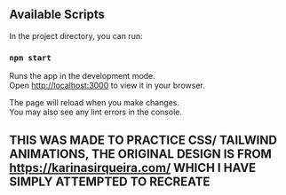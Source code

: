 ## Available Scripts

In the project directory, you can run:

### `npm start`

Runs the app in the development mode.\
Open [http://localhost:3000](http://localhost:3000) to view it in your browser.

The page will reload when you make changes.\
You may also see any lint errors in the console.

## THIS WAS MADE TO PRACTICE CSS/ TAILWIND ANIMATIONS, THE ORIGINAL DESIGN IS FROM https://karinasirqueira.com/ WHICH I HAVE SIMPLY ATTEMPTED TO RECREATE 